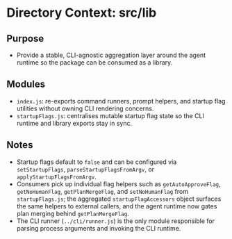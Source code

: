# Directory Context: src/lib

## Purpose

- Provide a stable, CLI-agnostic aggregation layer around the agent runtime so the package can be consumed as a library.

## Modules

- `index.js`: re-exports command runners, prompt helpers, and startup flag utilities without owning CLI rendering concerns.
- `startupFlags.js`: centralises mutable startup flag state so the CLI runtime and library exports stay in sync.

## Notes

- Startup flags default to `false` and can be configured via `setStartupFlags`, `parseStartupFlagsFromArgv`, or `applyStartupFlagsFromArgv`.
- Consumers pick up individual flag helpers such as `getAutoApproveFlag`, `getNoHumanFlag`, `getPlanMergeFlag`, and `setNoHumanFlag` from `startupFlags.js`; the aggregated `startupFlagAccessors` object surfaces the same helpers to external callers, and the agent runtime now gates plan merging behind `getPlanMergeFlag`.
- The CLI runner (`../cli/runner.js`) is the only module responsible for parsing process arguments and invoking the CLI runtime.
